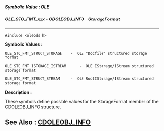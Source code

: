##### Symbolic Value : OLE
##### OLE_STG_FMT_xxx - CDOLEOBJ_INFO - StorageFormat
---
```
#include <oleods.h>
```

**Symbolic Values :**

	OLE_STG_FMT_STRUCT_STORAGE	  -  OLE "Docfile" structured storage format

	OLE_STG_FMT_ISTORAGE_ISTREAM	  -  OLE IStorage/IStream structured storage format

	OLE_STG_FMT_STRUCT_STREAM	  -  OLE RootIStorage/IStream structured storage format


**Description :**

These symbols define possible values for the StorageFormat member of the CDOLEOBJ_INFO structure.


**See Also :**
[CDOLEOBJ_INFO](/domino-c-api-docs/reference/Data/CDOLEOBJ_INFO)
---
